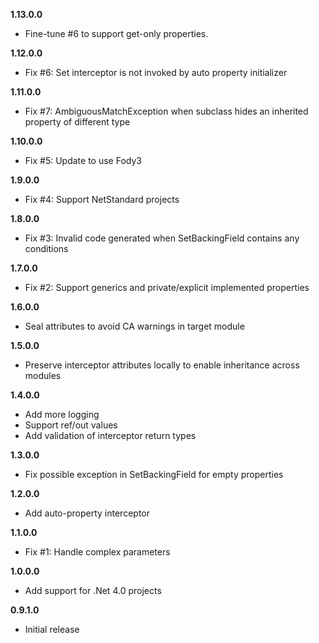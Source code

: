 **1.13.0.0**
- Fine-tune #6 to support get-only properties.

**1.12.0.0**
- Fix #6: Set interceptor is not invoked by auto property initializer

**1.11.0.0**
- Fix #7: AmbiguousMatchException when subclass hides an inherited property of different type

**1.10.0.0**
- Fix #5: Update to use Fody3

**1.9.0.0**
- Fix #4: Support NetStandard projects

**1.8.0.0**
- Fix #3: Invalid code generated when SetBackingField contains any conditions

**1.7.0.0**
- Fix #2: Support generics and private/explicit implemented properties

**1.6.0.0**
- Seal attributes to avoid CA warnings in target module

**1.5.0.0**
- Preserve interceptor attributes locally to enable inheritance across modules

**1.4.0.0**
- Add more logging
- Support ref/out values
- Add validation of interceptor return types

**1.3.0.0**
- Fix possible exception in SetBackingField for empty properties

**1.2.0.0**
- Add auto-property interceptor

**1.1.0.0**
- Fix #1: Handle complex parameters

**1.0.0.0**
- Add support for .Net 4.0 projects

**0.9.1.0**
- Initial release
